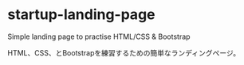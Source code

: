 # startup-landing-page
Simple landing page to practise HTML/CSS &amp; Bootstrap

HTML、CSS、とBootstrapを練習するための簡単なランディングページ。

